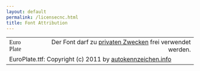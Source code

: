 ```yaml
---
layout: default
permalink: /licensecnc.html
title: Font Attribution
---
```

<link href='myfontscnc.css' rel='stylesheet' type='text/css' nonce="">

<table>

<tr class='header'>
<td class='family'
 style='font-family:"EuroPlate"' 
 align='left'>Euro Plate</td>
<td class='license'
 align='right'>Der Font darf zu <u>privaten Zwecken</u> frei verwendet werden.
</td>
</tr>

<tr>
<td class='copyright' colspan=2>EuroPlate.ttf: Copyright (c) 2011 by <a href=x"https://www.autokennzeichen.info/kennzeichen-schriftart.htm">autokennzeichen.info</a></td>
</tr>

</table>
